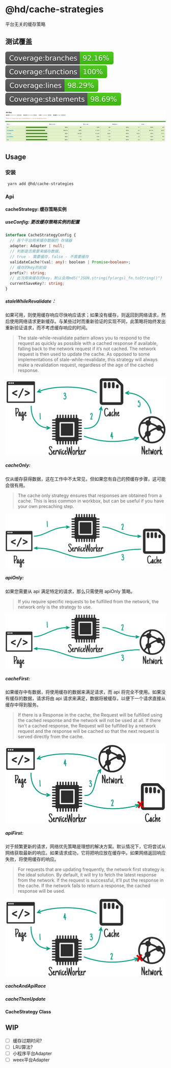 # @hd/cache-strategies

平台无关的缓存策略

## 测试覆盖

[![branches coverage](./coverage/badge-branches.svg)](./coverage/lcov-report/index.html)
[![functions coverage](./coverage/badge-functions.svg)](./coverage/lcov-report/index.html)
[![lines coverage](./coverage/badge-lines.svg)](./coverage/lcov-report/index.html)
[![statements coverage](./coverage/badge-statements.svg)](./coverage/lcov-report/index.html)

![code-coverage.jpeg](./resources/code-coverage.jpeg)

## Usage

### 安装

```
 yarn add @hd/cache-strategies
```

### Api

#### cacheStrategy: 缓存策略实例

  ##### useConfig: 更改缓存策略实例的配置

  ```typescript
  interface CacheStrategyConfig {
    // 各个平台用来缓存数据的 存储器
    adapter: Adapter | null;
    // 判断是否需要来缓存数据，
    // true - 需要缓存，false - 不需要缓存
    validateCache?(val: any): boolean | Promise<boolean>;
    // 缓存的key的前缀
    prefix?: string;
    // 此次用来缓存的key，默认会用md5("JSON.stringify(args)_fn.toString()")
    currentSaveKey?: string;
  }
  ```

  ##### staleWhileRevalidate：

  如果可用，则使用缓存响应尽快响应请求；如果没有缓存，则返回到网络请求，然后使用网络请求更新缓存。与某些过时而重新验证的实现不同，此策略将始终发出重新验证请求，而不考虑缓存响应的时间。

  > The stale-while-revalidate pattern allows you to respond to the request as quickly as possible with a cached response if available, falling back to the network request if it’s not cached. The network request is then used to update the cache. As opposed to some implementations of stale-while-revalidate, this strategy will always make a revalidation request, regardless of the age of the cached response.

  ![stale-while-revalidate.png](./resources/stale-while-revalidate.png)

  ##### cacheOnly:

  仅从缓存获得数据，这在工作中不太常见，但如果您有自己的预缓存步骤，这可能会很有用。

  > The cache only strategy ensures that responses are obtained from a cache. This is less common in workbox, but can be useful if you have your own precaching step.

  ![cache-only.png](./resources/cache-only.png)

  ##### apiOnly:

  如果您需要从 api 满足特定的请求，那么只需使用 apiOnly 策略。

  > If you require specific requests to be fulfilled from the network, the network only is the strategy to use.

  ![network-only.png](./resources/network-only.png)

  ##### cacheFirst:

  如果缓存中有数据，将使用缓存的数据来满足请求，而 api 将完全不使用。如果没有缓存的数据，请求将由 api 请求来满足，数据将被缓存，以便下一个请求直接从缓存中得到服务。

  > If there is a Response in the cache, the Request will be fulfilled using the cached response and the network will not be used at all. If there isn't a cached response, the Request will be fulfilled by a network request and the response will be cached so that the next request is served directly from the cache.

  ![cache-first.png](./resources/cache-first.png)

  ##### apiFirst:

  对于频繁更新的请求，网络优先策略是理想的解决方案。默认情况下，它将尝试从网络获取最新的响应。如果请求成功，它将把响应放在缓存中。如果网络返回响应失败，将使用缓存的响应。

  > For requests that are updating frequently, the network first strategy is the ideal solution. By default, it will try to fetch the latest response from the network. If the request is successful, it’ll put the response in the cache. If the network fails to return a response, the cached response will be used.

  ![network-first.png](./resources/network-first.png)

##### cacheAndApiRace
##### cacheThenUpdate

#### CacheStrategy Class

## WIP

- [ ] 缓存过期时间?
- [ ] LRU算法?
- [ ] 小程序平台Adapter
- [ ] weex平台Adapter
